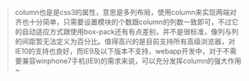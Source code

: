 > column也是是css3的属性，意思是多列布局，使用column来实现两端对齐也十分简单，只需要设置模块的个数跟column的列数一致即可，不过它的自动适应方式跟使用box-pack还有有点差别，并不是很标准，像列与列的间距暂无法定义为百分比。值得高兴的是目前支持所有高级浏览器，对IE10的支持也良好，而IE9及以下版本不支持，webapp开发中，对于不需要兼容winphone7手机(IE9)的需求来说，可以充分发挥column的强大作用~

